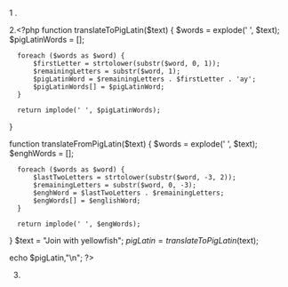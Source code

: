  1 . <?php
    function getDigitsArray($number)
    {
        $numberStr = (string) $number;
        $digitsArray = str_split($numberStr);
        $digitsArray = array_map('intval', $digitsArray);
        return $digitsArray;
    }
    $number = 12345;
    $digitsArray = getDigitsArray($number);
        print_r($digitsArray);
    ?>


2.<?php
  function translateToPigLatin($text)
  {
      $words = explode(' ', $text);
      $pigLatinWords = [];

      foreach ($words as $word) {
          $firstLetter = strtolower(substr($word, 0, 1));
          $remainingLetters = substr($word, 1);
          $pigLatinWord = $remainingLetters . $firstLetter . 'ay';
          $pigLatinWords[] = $pigLatinWord;
      }

      return implode(' ', $pigLatinWords);
  }

  function translateFromPigLatin($text)
  {
      $words = explode(' ', $text);
      $enghWords = [];

      foreach ($words as $word) {
          $lastTwoLetters = strtolower(substr($word, -3, 2));
          $remainingLetters = substr($word, 0, -3);
          $enghWord = $lastTwoLetters . $remainingLetters;
          $engWords[] = $englishWord;
      }

      return implode(' ', $engWords);
  }
  $text = "Join with yellowfish";
  $pigLatin = translateToPigLatin($text);

  echo  $pigLatin,"\n";
  ?>


 3. <?php
        function rotateArray(&$array, $k)
    {
        $length = count($array);
        $k = $k % $length;
        reverseArray($array, 0, $length - 1);
        reverseArray($array, 0, $k - 1);
        reverseArray($array, $k, $length - 1);
    }
    function reverseArray(&$array, $start, $end)
    {
        while ($start < $end) {
            $temp = $array[$start];
            $array[$start] = $array[$end];
            $array[$end] = $temp;
            $start++;
            $end--;
        }
    }
    $array = [1, 2, 3, 4, 5, 6];
    $k = 2;
    rotateArray($array, $k);
    print_r($array);
    ?>